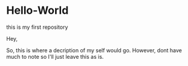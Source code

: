 # Hello-World
this is my first repository

Hey,

So, this is where a decription of my self would go. However, dont have much to note so I'll just leave this as is.
